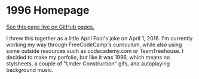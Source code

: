 # 1996 Homepage

[See this page live on GitHub pages.](https://mcaubrey.github.io/1996-homepage)

I threw this together as a little April Fool's joke on April 1, 2016. I'm currently working my way through FreeCodeCamp's curriculum, while also using some outside resources such as codecademy.com or TeamTreehouse. I decided to make my porfolio, but like it was 1996, which means no stylsheets, a couple of "Under Construction" gifs, and autoplaying background music.
